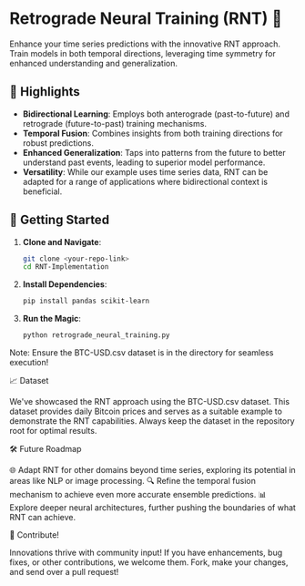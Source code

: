 # Retrograde Neural Training (RNT) 🧠

Enhance your time series predictions with the innovative RNT approach. Train models in both temporal directions, leveraging time symmetry for enhanced understanding and generalization.

## 🌟 Highlights

- **Bidirectional Learning**: Employs both anterograde (past-to-future) and retrograde (future-to-past) training mechanisms.
- **Temporal Fusion**: Combines insights from both training directions for robust predictions.
- **Enhanced Generalization**: Taps into patterns from the future to better understand past events, leading to superior model performance.
- **Versatility**: While our example uses time series data, RNT can be adapted for a range of applications where bidirectional context is beneficial.

## 🚀 Getting Started

1. **Clone and Navigate**:
   ```bash
   git clone <your-repo-link>
   cd RNT-Implementation

2. **Install Dependencies**:
   ```bash
   pip install pandas scikit-learn

3. **Run the Magic**:
   ```bash
   python retrograde_neural_training.py

Note: Ensure the BTC-USD.csv dataset is in the directory for seamless execution!

📈 Dataset

We've showcased the RNT approach using the BTC-USD.csv dataset. This dataset provides daily Bitcoin prices and serves as a suitable example to demonstrate the RNT capabilities. Always keep the dataset in the repository root for optimal results.

🛠 Future Roadmap

🌐 Adapt RNT for other domains beyond time series, exploring its potential in areas like NLP or image processing.
🔍 Refine the temporal fusion mechanism to achieve even more accurate ensemble predictions.
📊 Explore deeper neural architectures, further pushing the boundaries of what RNT can achieve.

🤝 Contribute!

Innovations thrive with community input! If you have enhancements, bug fixes, or other contributions, we welcome them. Fork, make your changes, and send over a pull request!
